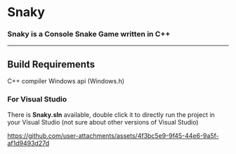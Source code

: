 # Snaky


### Snaky is a Console Snake Game written in C++

---

## Build Requirements
C++ compiler
Windows api (Windows.h)

### For Visual Studio
There is **Snaky.sln** available, double click it to directly run the project in your Visual Studio (not sure about other versions of Visual Studio)

https://github.com/user-attachments/assets/4f3bc5e9-9f45-44e6-9a5f-af1d9493d27d


